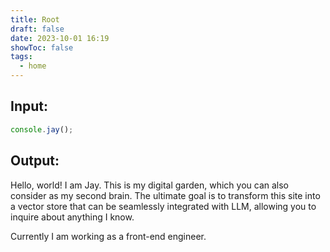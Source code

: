 ```yaml
---
title: Root
draft: false
date: 2023-10-01 16:19
showToc: false
tags:
  - home
---
```

## Input: 
```js
console.jay();
```

## Output:

Hello, world! I am Jay. This is my digital garden, which you can also consider as my second brain. The ultimate goal is to transform this site into a vector store that can be seamlessly integrated with LLM, allowing you to inquire about anything I know.

Currently I am working as a front-end engineer. 
